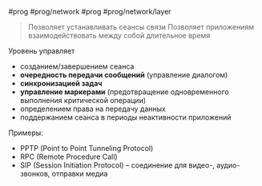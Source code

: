 #prog #prog/network  #prog #prog/network/layer 

> Позволяет устанавливать сеансы связи
> Позволяет приложениям взаимодействовать между собой длительное время

Уровень управляет
- созданием/завершением сеанса
- **очередность передачи сообщений** (управление диалогом)
- **синхронизацией задач**
- **управление маркерами** (предотвращение одновременного выполнения критической операции)
- определением права на передачу данных
- поддержанием сеанса в периоды неактивности приложений

Примеры:
- PPTP (Point to Point Tunneling Protocol)
- RPC (Remote Procedure Call)
- SIP (Session Initiation Protocol) – соединение для видео-, аудио-звонков, отправки медиа